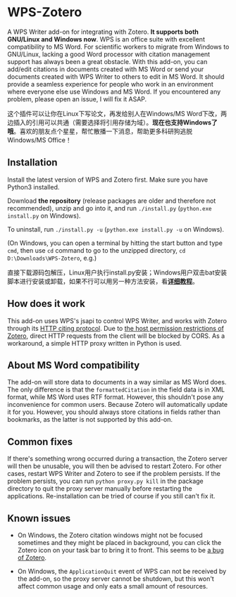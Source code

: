 # WPS-Zotero

A WPS Writer add-on for integrating with Zotero. **It supports both GNU/Linux and Windows now**. WPS is an office suite with excellent compatibility to MS Word. For scientific workers to migrate from Windows to GNU/Linux, lacking a good Word processor with citation management support has always been a great obstacle. With this add-on, you can add/edit citations in documents created with MS Word or send your documents created with WPS Writer to others to edit in MS Word. It should provide a seamless experience for people who work in an environment where everyone else use Windows and MS Word. If you encountered any problem, please open an issue, I will fix it ASAP.

这个插件可以让你在Linux下写论文，再发给别人在Windows/MS Word下改，两边插入的引用可以共通（需要选择将引用存储为域）。**现在也支持Windows了哦**。喜欢的朋友点个星星，帮忙散播一下消息，帮助更多科研狗逃脱Windows/MS Office！

## Installation

Install the latest version of WPS and Zotero first. Make sure you have Python3 installed.

Download **the repository** (release packages are older and therefore not recommended), unzip and go into it, and run `./install.py` (`python.exe install.py` on Windows).

To uninstall, run `./install.py -u` (`python.exe install.py -u` on Windows).

(On Windows, you can open a terminal by hitting the start button and type `cmd`, then use `cd` command to go to the unzipped directory, `cd D:\Downloads\WPS-Zotero`, e.g.)

直接下载源码包解压，Linux用户执行install.py安装；Windows用户双击bat安装脚本进行安装或卸载，如果不行可以用另一种方法安装，看[**详细教程**](https://www.cnblogs.com/tkwblog/articles/17705935.html)。

## How does it work

This add-on uses WPS's jsapi to control WPS Writer, and works with Zotero through its [HTTP citing protocol](https://www.zotero.org/support/dev/client_coding/http_integration_protocol). Due to [the host permission restrictions of Zotero](https://groups.google.com/g/zotero-dev/c/MjWzJxaVoSs), direct HTTP requests from the client will be blocked by CORS. As a workaround, a simple HTTP proxy written in Python is used.

## About MS Word compatibility

The add-on will store data to documents in a way similar as MS Word does. The only difference is that the `formattedCitation` in the field data is in XML format, while MS Word uses RTF format. However, this shouldn't pose any inconvenience for common users. Because Zotero will automatically update it for you. However, you should always store citations in fields rather than bookmarks, as the latter is not supported by this add-on.

## Common fixes

If there's something wrong occurred during a transaction, the Zotero server will then be unusable, you will then be advised to restart Zotero. For other cases, restart WPS Writer and Zotero to see if the problem persists. If the problem persists, you can run `python proxy.py kill` in the package directory to quit the proxy server manually before restarting the applications. Re-installation can be tried of course if you still can't fix it.

## Known issues

- On Windows, the Zotero citation windows might not be focused sometimes and they might be placed in background, you can click the Zotero icon on your task bar to bring it to front. This seems to be [a bug of Zotero](https://github.com/zotero/zotero-libreoffice-integration/issues/41).

- On Windows, the `ApplicationQuit` event of WPS can not be received by the add-on, so the proxy server cannot be shutdown, but this won't affect common usage and only eats a small amount of resources.
